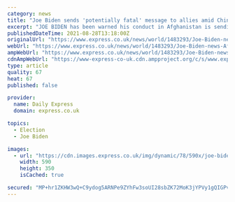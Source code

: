 ```yaml
---
category: news
title: "Joe Biden sends 'potentially fatal' message to allies amid China threat 'US won't come'"
excerpt: "JOE BIDEN has been warned his conduct in Afghanistan is sending a \"potentially fatal\" message to its allies concerned about China's growing influence, GB News Alastair Stewart warned."
publishedDateTime: 2021-08-28T13:18:00Z
originalUrl: "https://www.express.co.uk/news/world/1483293/Joe-Biden-news-Afghanistan-Alastair-Stewart-China-warning-Taiwan-South-China-Sea-VN"
webUrl: "https://www.express.co.uk/news/world/1483293/Joe-Biden-news-Afghanistan-Alastair-Stewart-China-warning-Taiwan-South-China-Sea-VN"
ampWebUrl: "https://www.express.co.uk/news/world/1483293/Joe-Biden-news-Afghanistan-Alastair-Stewart-China-warning-Taiwan-South-China-Sea-VN/amp"
cdnAmpWebUrl: "https://www-express-co-uk.cdn.ampproject.org/c/s/www.express.co.uk/news/world/1483293/Joe-Biden-news-Afghanistan-Alastair-Stewart-China-warning-Taiwan-South-China-Sea-VN/amp"
type: article
quality: 67
heat: 67
published: false

provider:
  name: Daily Express
  domain: express.co.uk

topics:
  - Election
  - Joe Biden

images:
  - url: "https://cdn.images.express.co.uk/img/dynamic/78/590x/joe-biden-news-alastair-stewart-china-taiwan-1483293.jpg?r=1630215740549"
    width: 590
    height: 350
    isCached: true

secured: "MP+hr1ZKHW3wQ+C9ydog5ARNPe9ZYhFw3soUI28sbZK72MoK3jYPVy1gQIGPv7NqbgpOwCDl5b66ZvXjYCsqFQ+2ZYRUOZbUzg/78UrsnojESRM4vNvGv8NLxTYgOhtArrUYjeljXhkDh9DVBDjTGioBho0XaRO2jwkzghwY690R5HTMT4XaIgUxiDnPMp9pt+1b9bQYgU3ajVQ8mqPGzqtds+6keT+3Lexjq848kYGatGolnyV579aqxMsgAe+m1OlUyM9K/FW30bxL5ctk0dq12qlBwBq25lW3ihnauCkLa4zmAsDa/exOdpp+46/ZWWtZqcZpsL8S+735ftaDXhAaQkDRMz2Co894BeqdblU=;2cY7KEbtb1cP3Q/D0xB2XQ=="
---
```


